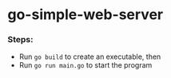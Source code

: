 # go-simple-web-server

### Steps:

- Run `go build` to create an executable, then
- Run `go run main.go` to start the program
